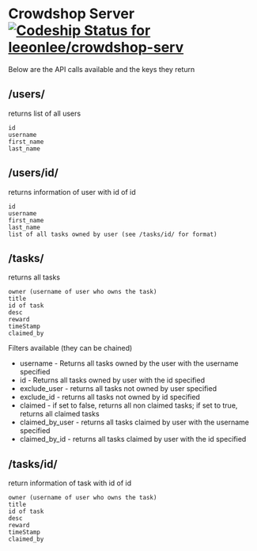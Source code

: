 Crowdshop Server [![Codeship Status for leeonlee/crowdshop-serv](https://www.codeship.io/projects/665e9fe0-9e9b-0131-49c8-6626d4860316/status?branch=master)](https://www.codeship.io/projects/18062)
================

Below are the API calls available and the keys they return

## /users/ ##
returns list of all users  

	id
	username
	first_name
	last_name

## /users/id/ ##
returns information of user with id of id

	id
	username
	first_name
	last_name
	list of all tasks owned by user (see /tasks/id/ for format)

## /tasks/ ##
returns all tasks

	owner (username of user who owns the task)
	title
	id of task
	desc
	reward
	timeStamp
	claimed_by

Filters available (they can be chained)
- username - Returns all tasks owned by the user with the username specified
- id - Returns all tasks owned by user with the id specified
- exclude_user - returns all tasks not owned by user specified
- exclude_id - returns all tasks not owned by id specified
- claimed - if set to false, returns all non claimed tasks; if set to true, returns all claimed tasks
- claimed_by_user - returns all tasks claimed by user with the username specified
- claimed_by_id - returns all tasks claimed by user with the id specified

## /tasks/id/ ##
return information of task with id of id

	owner (username of user who owns the task)
	title
	id of task
	desc
	reward
	timeStamp
	claimed_by

